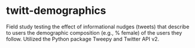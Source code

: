 # twitt-demographics
Field study testing the effect of informational nudges (tweets) that describe to users the demographic composition (e.g., % female) of the users they follow. Utilized the Python package Tweepy and Twitter API v2.
